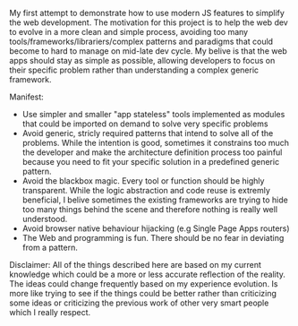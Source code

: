 My first attempt to  demonstrate how to use modern JS features to simplify the web development. The motivation for this project is to help the web dev to evolve in a more clean and simple process, avoiding too many tools/frameworks/librariers/complex patterns and paradigms that could become to hard to manage on mid-late dev cycle. My belive is that the web apps should stay as simple as possible, allowing developers to focus on their specific problem rather than understanding a complex generic framework.


Manifest:
- Use simpler and smaller "app stateless" tools implemented as modules that could be imported on demand to solve very specific problems
- Avoid generic, stricly required patterns that intend to solve all of the problems. While the intention is good, sometimes it constrains too much the developer and make the architecture definition process too painful because you need to fit your specific solution in a predefined generic pattern.
- Avoid the blackbox magic. Every tool or function should be highly transparent. While the logic abstraction and code reuse is extremly beneficial, I belive sometimes the existing frameworks are trying to hide too many things behind the scene and therefore nothing is really well understood.
- Avoid browser native behaviour hijacking (e.g Single Page Apps routers) 
- The Web and programming is fun. There should be no fear in deviating from a pattern. 


Disclaimer: All of the things described here are based on my current knowledge which could be a more or less accurate reflection of the reality. The ideas could change frequently based on my experience evolution. Is more like trying to see if the things could be better rather than criticizing some ideas or criticizing the previous work of other very smart people which I really respect.
